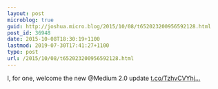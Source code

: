 ```yaml
---
layout: post
microblog: true
guid: http://joshua.micro.blog/2015/10/08/t652023200956592128.html
post_id: 36948
date: 2015-10-08T18:30:19+1100
lastmod: 2019-07-30T17:41:27+1100
type: post
url: /2015/10/08/t652023200956592128.html
---
```

I, for one, welcome the new @Medium 2.0 update [t.co/TzhvCVYhj...](http://t.co/TzhvCVYhjl)
